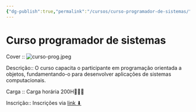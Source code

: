```yaml
---
{"dg-publish":true,"permalink":"/cursos/curso-programador-de-sistemas/","title":"Curso programador de sistemas","metatags":{"description":"O curso capacita o participante em programação orientada a objetos, fundamentando-o para desenvolver aplicações de sistemas computacionais.","og:image":"curso-prog.jpeg"},"hideInGraph":true,"tags":["curso"],"updated":"2025-03-31T20:47:08.260-03:00"}
---
```


# Curso programador de sistemas

Cover :: ![curso-prog.jpeg](/img/user/curso-prog.jpeg)

Descrição:: O curso capacita o participante em programação orientada a objetos, fundamentando-o para desenvolver aplicações de sistemas computacionais.

Carga :: Carga horária 200H👨🏻‍💻

Inscrição:: Inscrições via [link ⬇](https://psg.ce.senac.br/oportunidade/programador-de-sistemas-2/)
